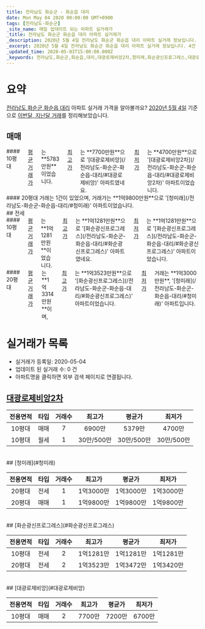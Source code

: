 ```yaml
---
title: 전라남도 화순군 - 화순읍 대리
date: Mon May 04 2020 00:00:00 GMT+0900
tags: [전라남도-화순군]
_site_name: 매일 업데이트 되는 아파트 실거래가
_title: 전라남도 화순군 화순읍 대리 아파트 실거래가
_description: 2020년 5월 4일 전라남도 화순군 화순읍 대리 아파트 실거래 정보입니다. 4건 아파트 정보가 있습니다.
_excerpt: 2020년 5월 4일 전라남도 화순군 화순읍 대리 아파트 실거래 정보입니다. 4건 아파트 정보가 있습니다.
_updated_time: 2020-05-03T15:00:00.000Z
_keywords: 전라남도,화순군,화순읍,대리,대광로제비앙2차,청미래,화순광신프로그레스,대광로제비앙
---
```





# 요약
<ins>전라남도 화순군 화순읍 대리</ins> 아파트 실거래 가격을 알아볼까요? <ins>2020년 5월 4일</ins> 기준으로 <ins>이번달, 지난달 거래</ins>를 정리해보았습니다.

## 매매
<div class="container">
<div class="six columns" markdown="1">
#### 10평대
<ins>평균 거래가</ins>는 **5783만원**이었습니다. <ins>최고가</ins>는 **7700만원**으로 '[대광로제비앙](/전라남도-화순군-화순읍-대리/#대광로제비앙)' 아파트였네요. <ins>최저가</ins>는 **4700만원**으로 '[대광로제비앙2차](/전라남도-화순군-화순읍-대리/#대광로제비앙2차)' 아파트이었습니다.
</div>
<div class="six columns" markdown="1">
#### 20평대
거래는 1건이 있었으며, 거래가는 **1억9800만원**으로 '[청미래](/전라남도-화순군-화순읍-대리/#청미래)' 아파트이었습니다.
</div>
</div>
## 전세
<div class="container">
<div class="six columns" markdown="1">
#### 10평대
<ins>평균 거래가</ins>는 **1억1281만원**이었습니다. <ins>최고가</ins>는 **1억1281만원**으로 '[화순광신프로그레스](/전라남도-화순군-화순읍-대리/#화순광신프로그레스)' 아파트였네요. <ins>최저가</ins>는 **1억1281만원**으로 '[화순광신프로그레스](/전라남도-화순군-화순읍-대리/#화순광신프로그레스)' 아파트이었습니다.
</div>
<div class="six columns" markdown="1">
#### 20평대
<ins>평균 거래가</ins>는 **1억3314만원**이며, <ins>최고가</ins>는 **1억3523만원**으로 '[화순광신프로그레스](/전라남도-화순군-화순읍-대리/#화순광신프로그레스)' 아파트이었습니다. <ins>최저가</ins> 거래는 **1억3000만원**, '[청미래](/전라남도-화순군-화순읍-대리/#청미래)' 아파트입니다.
</div>
</div>



# 실거래가 목록
- 실거래가 등록일: 2020-05-04
- 업데이트 된 실거래 수: 0 건
- 아파트명을 클릭하면 외부 검색 페이지로 연결됩니다.

## [대광로제비앙2차](#대광로제비앙2차)

|전용면적|타입|거래수|최고가|평균가|최저가|
|:---:|:---:|:---:|:---:|:---:|:---:|
|10평대|<span class="deal-type-1">매매</span>|7|6900만|5379만|4700만|
|10평대|<span class="deal-type-3">월세</span>|1|30만/500만|30만/500만|30만/500만|

<br/>
## [청미래](#청미래)

|전용면적|타입|거래수|최고가|평균가|최저가|
|:---:|:---:|:---:|:---:|:---:|:---:|
|20평대|<span class="deal-type-2">전세</span>|1|1억3000만|1억3000만|1억3000만|
|20평대|<span class="deal-type-1">매매</span>|1|1억9800만|1억9800만|1억9800만|

<br/>
## [화순광신프로그레스](#화순광신프로그레스)

|전용면적|타입|거래수|최고가|평균가|최저가|
|:---:|:---:|:---:|:---:|:---:|:---:|
|10평대|<span class="deal-type-2">전세</span>|2|1억1281만|1억1281만|1억1281만|
|20평대|<span class="deal-type-2">전세</span>|2|1억3523만|1억3472만|1억3420만|

<br/>
## [대광로제비앙](#대광로제비앙)

|전용면적|타입|거래수|최고가|평균가|최저가|
|:---:|:---:|:---:|:---:|:---:|:---:|
|10평대|<span class="deal-type-1">매매</span>|2|7700만|7200만|6700만|

<br/>



